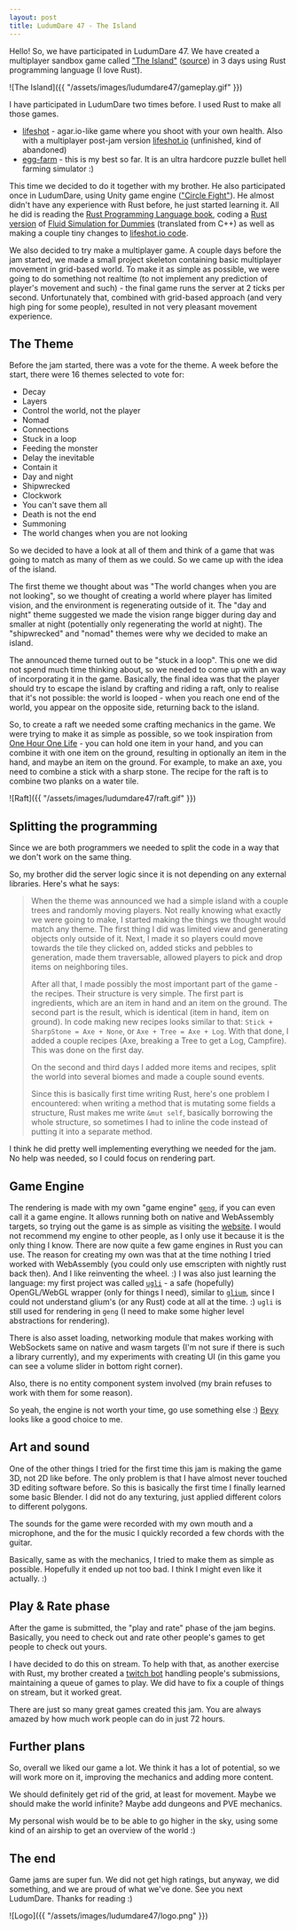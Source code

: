 ```yaml
---
layout: post
title: LudumDare 47 - The Island
---
```


Hello! So, we have participated in LudumDare 47. We have created a multiplayer sandbox game called ["The Island"](https://ldjam.com/events/ludum-dare/47/the-island) ([source](https://github.com/kuviman/ludumdare47)) in 3 days using Rust programming language (I love Rust).

![The Island]({{ "/assets/images/ludumdare47/gameplay.gif" }})

I have participated in LudumDare two times before. I used Rust to make all those games.

- [lifeshot](https://ldjam.com/events/ludum-dare/44/lifeshot) - agar.io-like game where you shoot with your own health. Also with a multiplayer post-jam version [lifeshot.io](https://lifeshot.io) (unfinished, kind of abandoned)
- [egg-farm](https://ldjam.com/events/ludum-dare/45/egg-farm) - this is my best so far. It is an ultra hardcore puzzle bullet hell farming simulator :)

This time we decided to do it together with my brother. He also participated once in LudumDare, using Unity game engine (["Circle Fight"](https://ldjam.com/events/ludum-dare/45/circle-fight)). He almost didn't have any experience with Rust before, he just started learning it. All he did is reading the [Rust Programming Language book](https://doc.rust-lang.org/book/), coding a [Rust version](https://github.com/Nertsal/fluid_simulation) of [Fluid Simulation for Dummies](https://mikeash.com/pyblog/fluid-simulation-for-dummies.html) (translated from C++) as well as making a couple tiny changes to [lifeshot.io code](https://github.com/kuviman/lifeshot-io).

We also decided to try make a multiplayer game. A couple days before the jam started, we made a small project skeleton containing basic multiplayer movement in grid-based world. To make it as simple as possible, we were going to do something not realtime (to not implement any prediction of player's movement and such) - the final game runs the server at 2 ticks per second. Unfortunately that, combined with grid-based approach (and very high ping for some people), resulted in not very pleasant movement experience.

## The Theme

Before the jam started, there was a vote for the theme. A week before the start, there were 16 themes selected to vote for:

- Decay
- Layers
- Control the world, not the player
- Nomad
- Connections
- Stuck in a loop
- Feeding the monster
- Delay the inevitable
- Contain it
- Day and night
- Shipwrecked
- Clockwork
- You can't save them all
- Death is not the end
- Summoning
- The world changes when you are not looking

So we decided to have a look at all of them and think of a game that was going to match as many of them as we could. So we came up with the idea of the island.

The first theme we thought about was "The world changes when you are not looking", so we thought of creating a world where player has limited vision, and the environment is regenerating outside of it. The "day and night" theme suggested we made the vision range bigger during day and smaller at night (potentially only regenerating the world at night). The "shipwrecked" and "nomad" themes were why we decided to make an island.

The announced theme turned out to be "stuck in a loop". This one we did not spend much time thinking about, so we needed to come up with an way of incorporating it in the game. Basically, the final idea was that the player should try to escape the island by crafting and riding a raft, only to realise that it's not possible: the world is looped - when you reach one end of the world, you appear on the opposite side, returning back to the island.

So, to create a raft we needed some crafting mechanics in the game. We were trying to make it as simple as possible, so we took inspiration from [One Hour One Life](https://onehouronelife.com/) - you can hold one item in your hand, and you can combine it with one item on the ground, resulting in optionally an item in the hand, and maybe an item on the ground. For example, to make an axe, you need to combine a stick with a sharp stone. The recipe for the raft is to combine two planks on a water tile.

![Raft]({{ "/assets/images/ludumdare47/raft.gif" }})

## Splitting the programming

Since we are both programmers we needed to split the code in a way that we don't work on the same thing.

So, my brother did the server logic since it is not depending on any external libraries. Here's what he says:

> When the theme was announced we had a simple island with a couple trees and randomly moving players. Not really knowing what exactly we were going to make, I started making the things we thought would match any theme. The first thing I did was limited view and generating objects only outside of it. Next, I made it so players could move towards the tile they clicked on, added sticks and pebbles to generation, made them traversable, allowed players to pick and drop items on neighboring tiles.
>
> After all that, I made possibly the most important part of the game - the recipes. Their structure is very simple. The first part is ingredients, which are an item in hand and an item on the ground. The second part is the result, which is identical (item in hand, item on ground). In code making new recipes looks similar to that: `Stick + SharpStone = Axe + None`, or `Axe + Tree = Axe + Log`. With that done, I added a couple recipes (Axe, breaking a Tree to get a Log, Campfire). This was done on the first day.
>
> On the second and third days I added more items and recipes, split the world into several biomes and made a couple sound events.
>
> Since this is basically first time writing Rust, here's one problem I encountered: when writing a method that is mutating some fields a structure, Rust makes me write `&mut self`, basically borrowing the whole structure, so sometimes I had to inline the code instead of putting it into a separate method.

I think he did pretty well implementing everything we needed for the jam. No help was needed, so I could focus on rendering part.

## Game Engine

The rendering is made with my own "game engine" [`geng`](https://github.com/kuviman/geng/), if you can even call it a game engine. It allows running both on native and WebAssembly targets, so trying out the game is as simple as visiting the [website](https://ld47.kuviman.com). I would not recommend my engine to other people, as I only use it because it is the only thing I know. There are now quite a few game engines in Rust you can use. The reason for creating my own was that at the time nothing I tried worked with WebAssembly (you could only use emscripten with nightly rust back then). And I like reinventing the wheel. :) I was also just learning the language: my first project was called [`ugli`](https://github.com/kuviman/ugli/) - a safe (hopefully) OpenGL/WebGL wrapper (only for things I need), similar to [`glium`](https://crates.io/crates/glium), since I could not understand glium's (or any Rust) code at all at the time. :) `ugli` is still used for rendering in `geng` (I need to make some higher level abstractions for rendering).

There is also asset loading, networking module that makes working with WebSockets same on native and wasm targets (I'm not sure if there is such a library currently), and my experiments with creating UI (in this game you can see a volume slider in bottom right corner).

Also, there is no entity component system involved (my brain refuses to work with them for some reason).

So yeah, the engine is not worth your time, go use something else :) [Bevy](https://bevyengine.org/) looks like a good choice to me.

## Art and sound

One of the other things I tried for the first time this jam is making the game 3D, not 2D like before. The only problem is that I have almost never touched 3D editing software before. So this is basically the first time I finally learned some basic Blender. I did not do any texturing, just applied different colors to different polygons.

The sounds for the game were recorded with my own mouth and a microphone, and the for the music I quickly recorded a few chords with the guitar.

Basically, same as with the mechanics, I tried to make them as simple as possible. Hopefully it ended up not too bad. I think I might even like it actually. :)

## Play & Rate phase

After the game is submitted, the "play and rate" phase of the jam begins. Basically, you need to check out and rate other people's games to get people to check out yours.

I have decided to do this on stream. To help with that, as another exercise with Rust, my brother created a [twitch bot](https://github.com/Nertsal/nertsal-bot) handling people's submissions, maintaining a queue of games to play. We did have to fix a couple of things on stream, but it worked great.

There are just so many great games created this jam. You are always amazed by how much work people can do in just 72 hours.

## Further plans

So, overall we liked our game a lot. We think it has a lot of potential, so we will work more on it, improving the mechanics and adding more content.

We should definitely get rid of the grid, at least for movement. Maybe we should make the world infinite? Maybe add dungeons and PVE mechanics.

My personal wish would be to be able to go higher in the sky, using some kind of an airship to get an overview of the world :)

## The end

Game jams are super fun. We did not get high ratings, but anyway, we did something, and we are proud of what we've done. See you next LudumDare. Thanks for reading :)

![Logo]({{ "/assets/images/ludumdare47/logo.png" }})
